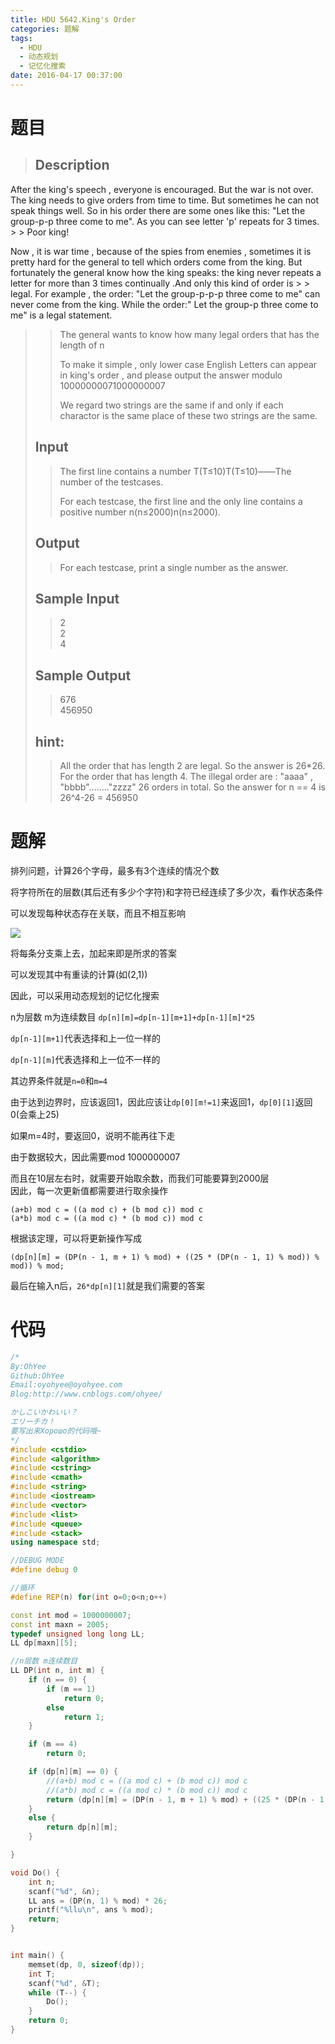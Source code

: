 ```yaml
---
title: HDU 5642.King's Order
categories: 题解
tags:
  - HDU
  - 动态规划
  - 记忆化搜索
date: 2016-04-17 00:37:00
---
```


# 题目

> ## Description  
>   
After the king's speech , everyone is encouraged. But the war is not over. The king needs to give orders from time to time. But sometimes he can not speak things well. So in his order there are some ones like this: "Let the group-p-p three come to me". As you can see letter 'p' repeats for 3 times. > > Poor king!   
> >   
Now , it is war time , because of the spies from enemies , sometimes it is pretty hard for the general to tell which orders come from the king. But fortunately the general know how the king speaks: the king never repeats a letter for more than 3 times continually .And only this kind of order is > > legal. For example , the order: "Let the group-p-p-p three come to me" can never come from the king. While the order:" Let the group-p three come to me" is a legal statement.   
> >   
> > The general wants to know how many legal orders that has the length of n   
> >   
> > To make it simple , only lower case English Letters can appear in king's order , and please output the answer modulo 10000000071000000007   
> >   
> > We regard two strings are the same if and only if each charactor is the same place of these two strings are the same.  
>   <!--more-->
> ## Input  
>   
> > The first line contains a number T(T≤10)T(T≤10)――The number of the testcases.   
> >   
> > For each testcase, the first line and the only line contains a positive number n(n≤2000)n(n≤2000).  
>   
> ## Output  
>   
> > For each testcase, print a single number as the answer.  
>   
> ## Sample Input  
>   
> > 2  
> > 2  
> > 4   
>   
> ## Sample Output  
>   
> > 676  
> > 456950   
>   
> ## hint:   
>   
> > All the order that has length 2 are legal. So the answer is 26*26. For the order that has length 4. The illegal order are : "aaaa" , "bbbb"…….."zzzz" 26 orders in total. So the answer for n == 4 is 26^4-26 = 456950  

# 题解

排列问题，计算26个字母，最多有3个连续的情况个数
 
将字符所在的层数(其后还有多少个字符)和字符已经连续了多少次，看作状态条件  

可以发现每种状态存在关联，而且不相互影响  

![](http://images2015.cnblogs.com/blog/790793/201604/790793-20160417002749613-758256904.png)

将每条分支乘上去，加起来即是所求的答案
 
可以发现其中有重读的计算(如(2,1))

因此，可以采用动态规划的记忆化搜索
 
n为层数 m为连续数目
`dp[n][m]=dp[n-1][m+1]+dp[n-1][m]*25`  

`dp[n-1][m+1]`代表选择和上一位一样的  

`dp[n-1][m]`代表选择和上一位不一样的  
 
其边界条件就是`n=0`和`m=4`
 
由于达到边界时，应该返回1，因此应该让`dp[0][m!=1]`来返回1，`dp[0][1]`返回0(会乘上25)  

如果m=4时，要返回0，说明不能再往下走  
 
由于数据较大，因此需要mod 1000000007  
 
而且在10层左右时，就需要开始取余数，而我们可能要算到2000层  
因此，每一次更新值都需要进行取余操作  
 
`(a+b) mod c = ((a mod c) + (b mod c)) mod c`  
`(a*b) mod c = ((a mod c) * (b mod c)) mod c`  

根据该定理，可以将更新操作写成  
 
 `(dp[n][m] = (DP(n - 1, m + 1) % mod) + ((25 * (DP(n - 1, 1) % mod)) % mod)) % mod; `  
 
最后在输入n后，`26*dp[n][1]`就是我们需要的答案  

# 代码

```cpp
/*
By:OhYee
Github:OhYee
Email:oyohyee@oyohyee.com
Blog:http://www.cnblogs.com/ohyee/

かしこいかわいい？
エリーチカ！
要写出来Хорошо的代码哦~
*/
#include <cstdio>
#include <algorithm>
#include <cstring>
#include <cmath>
#include <string>
#include <iostream>
#include <vector>
#include <list>
#include <queue>
#include <stack>
using namespace std;

//DEBUG MODE
#define debug 0

//循环
#define REP(n) for(int o=0;o<n;o++)

const int mod = 1000000007;
const int maxn = 2005;
typedef unsigned long long LL;
LL dp[maxn][5];

//n层数 m连续数目
LL DP(int n, int m) {
    if (n == 0) {
        if (m == 1)
            return 0;
        else
            return 1;
    }

    if (m == 4)
        return 0;

    if (dp[n][m] == 0) {
        //(a+b) mod c = ((a mod c) + (b mod c)) mod c
        //(a*b) mod c = ((a mod c) * (b mod c)) mod c
        return (dp[n][m] = (DP(n - 1, m + 1) % mod) + ((25 * (DP(n - 1, 1) % mod)) % mod)) % mod;
    }
    else {
        return dp[n][m];
    }

}

void Do() {
    int n;
    scanf("%d", &n);
    LL ans = (DP(n, 1) % mod) * 26;
    printf("%llu\n", ans % mod);
    return;
}


int main() {
    memset(dp, 0, sizeof(dp));
    int T;
    scanf("%d", &T);
    while (T--) {
        Do();
    }
    return 0;
}
```